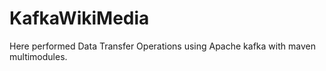 # KafkaWikiMedia
Here performed Data Transfer Operations using Apache kafka with maven multimodules.

